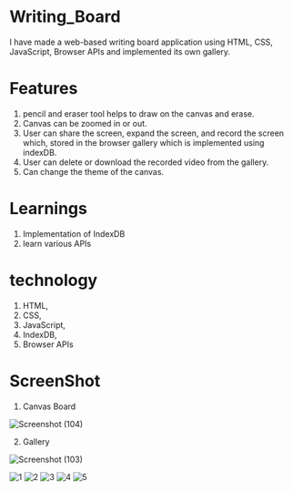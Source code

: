 # Writing_Board

I have made a web-based writing board application using HTML, CSS, JavaScript, Browser APIs and implemented its own gallery.

# Features

1. pencil and eraser tool helps to draw on the canvas and erase.
2. Canvas can be zoomed in or out.
3. User can share the screen, expand the screen, and record the screen which, stored in the browser gallery which is implemented using indexDB.
4. User can delete or download the recorded video from the gallery.
5. Can change the theme of the canvas.

# Learnings

1. Implementation of IndexDB
2. learn various APIs

# technology
1. HTML,
2. CSS,
3. JavaScript,
4. IndexDB,
5. Browser APIs

# ScreenShot

1. Canvas Board

![Screenshot (104)](https://user-images.githubusercontent.com/72231697/121644235-66a3d580-cab0-11eb-8d77-844ea96a1327.png)

2. Gallery

![Screenshot (103)](https://user-images.githubusercontent.com/72231697/121644339-8509d100-cab0-11eb-9da5-3d207724018a.png)

![1](https://user-images.githubusercontent.com/72231697/175372642-5589472f-a44e-48cd-be1e-59304e3edc45.jpg)
![2](https://user-images.githubusercontent.com/72231697/175372746-df54fcf6-be35-4440-967f-e97cbbecbce4.jpg)
![3](https://user-images.githubusercontent.com/72231697/175372797-2688469e-365b-4a10-95e7-07acc28b3482.jpg)
![4](https://user-images.githubusercontent.com/72231697/175372813-9c1d6d2c-f249-4bd2-a5c2-d33fcb418080.jpg)
![5](https://user-images.githubusercontent.com/72231697/175372820-dd7c753c-ce70-4518-99b2-c6d7ed8d9e32.jpg)





